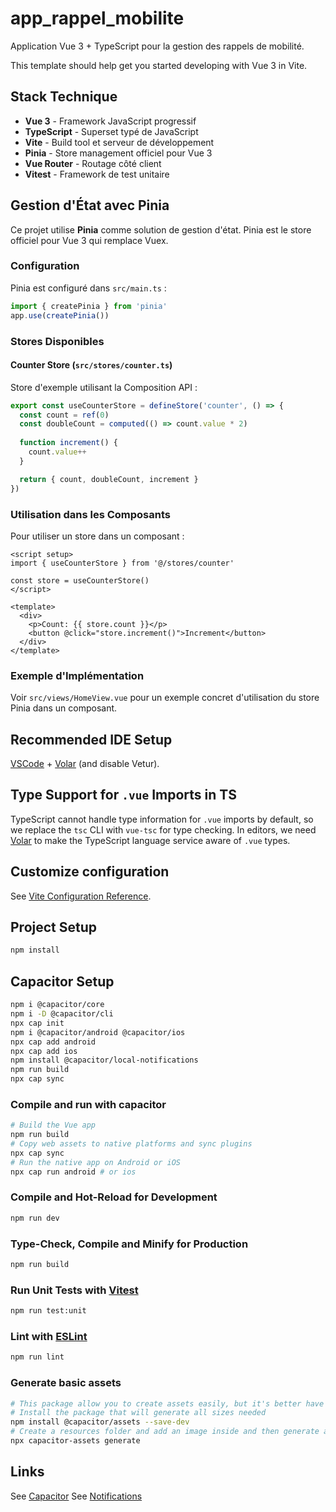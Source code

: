 # app_rappel_mobilite

Application Vue 3 + TypeScript pour la gestion des rappels de mobilité.

This template should help get you started developing with Vue 3 in Vite.

## Stack Technique

- **Vue 3** - Framework JavaScript progressif
- **TypeScript** - Superset typé de JavaScript
- **Vite** - Build tool et serveur de développement
- **Pinia** - Store management officiel pour Vue 3
- **Vue Router** - Routage côté client
- **Vitest** - Framework de test unitaire

## Gestion d'État avec Pinia

Ce projet utilise **Pinia** comme solution de gestion d'état. Pinia est le store officiel pour Vue 3 qui remplace Vuex.

### Configuration

Pinia est configuré dans `src/main.ts` :

```typescript
import { createPinia } from 'pinia'
app.use(createPinia())
```

### Stores Disponibles

#### Counter Store (`src/stores/counter.ts`)

Store d'exemple utilisant la Composition API :

```typescript
export const useCounterStore = defineStore('counter', () => {
  const count = ref(0)
  const doubleCount = computed(() => count.value * 2)
  
  function increment() {
    count.value++
  }

  return { count, doubleCount, increment }
})
```

### Utilisation dans les Composants

Pour utiliser un store dans un composant :

```vue
<script setup>
import { useCounterStore } from '@/stores/counter'

const store = useCounterStore()
</script>

<template>
  <div>
    <p>Count: {{ store.count }}</p>
    <button @click="store.increment()">Increment</button>
  </div>
</template>
```

### Exemple d'Implémentation

Voir `src/views/HomeView.vue` pour un exemple concret d'utilisation du store Pinia dans un composant.

## Recommended IDE Setup

[VSCode](https://code.visualstudio.com/) + [Volar](https://marketplace.visualstudio.com/items?itemName=Vue.volar) (and disable Vetur).

## Type Support for `.vue` Imports in TS

TypeScript cannot handle type information for `.vue` imports by default, so we replace the `tsc` CLI with `vue-tsc` for type checking. In editors, we need [Volar](https://marketplace.visualstudio.com/items?itemName=Vue.volar) to make the TypeScript language service aware of `.vue` types.

## Customize configuration

See [Vite Configuration Reference](https://vite.dev/config/).

## Project Setup

```sh
npm install
```

## Capacitor Setup

```sh
npm i @capacitor/core
npm i -D @capacitor/cli
npx cap init
npm i @capacitor/android @capacitor/ios
npx cap add android
npx cap add ios
npm install @capacitor/local-notifications
npm run build
npx cap sync
```

### Compile and run with capacitor

```sh
# Build the Vue app
npm run build
# Copy web assets to native platforms and sync plugins
npx cap sync
# Run the native app on Android or iOS
npx cap run android # or ios
```

### Compile and Hot-Reload for Development

```sh
npm run dev
```

### Type-Check, Compile and Minify for Production

```sh
npm run build
```

### Run Unit Tests with [Vitest](https://vitest.dev/)

```sh
npm run test:unit
```

### Lint with [ESLint](https://eslint.org/)

```sh
npm run lint
```

### Generate basic assets

```sh
# This package allow you to create assets easily, but it's better have real assets with every sizes
# Install the package that will generate all sizes needed
npm install @capacitor/assets --save-dev
# Create a resources folder and add an image inside and then generate all images needed
npx capacitor-assets generate
```

## Links

See [Capacitor](https://capacitorjs.com/docs/getting-started)
See [Notifications](https://capacitorjs.com/docs/apis/local-notifications)
